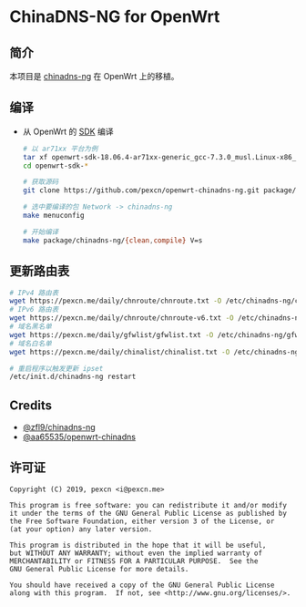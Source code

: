 # ChinaDNS-NG for OpenWrt

## 简介

本项目是 [chinadns-ng][UPSTREAM_PROJECT] 在 OpenWrt 上的移植。

## 编译

- 从 OpenWrt 的 [SDK][OPENWRT_SDK] 编译

    ```bash
    # 以 ar71xx 平台为例
    tar xf openwrt-sdk-18.06.4-ar71xx-generic_gcc-7.3.0_musl.Linux-x86_64.tar.xz
    cd openwrt-sdk-*
    
    # 获取源码
    git clone https://github.com/pexcn/openwrt-chinadns-ng.git package/chinadns-ng
    
    # 选中要编译的包 Network -> chinadns-ng
    make menuconfig
    
    # 开始编译
    make package/chinadns-ng/{clean,compile} V=s
    ```

## 更新路由表

```bash
# IPv4 路由表
wget https://pexcn.me/daily/chnroute/chnroute.txt -O /etc/chinadns-ng/chnroute.txt
# IPv6 路由表
wget https://pexcn.me/daily/chnroute/chnroute-v6.txt -O /etc/chinadns-ng/chnroute6.txt
# 域名黑名单
wget https://pexcn.me/daily/gfwlist/gfwlist.txt -O /etc/chinadns-ng/gfwlist.txt
# 域名白名单
wget https://pexcn.me/daily/chinalist/chinalist.txt -O /etc/chinadns-ng/chinalist.txt

# 重启程序以触发更新 ipset
/etc/init.d/chinadns-ng restart
```

## Credits

- [@zfl9/chinadns-ng](https://github.com/zfl9/chinadns-ng)
- [@aa65535/openwrt-chinadns](https://github.com/aa65535/openwrt-chinadns)

## 许可证

```
Copyright (C) 2019, pexcn <i@pexcn.me>

This program is free software: you can redistribute it and/or modify
it under the terms of the GNU General Public License as published by
the Free Software Foundation, either version 3 of the License, or
(at your option) any later version.

This program is distributed in the hope that it will be useful,
but WITHOUT ANY WARRANTY; without even the implied warranty of
MERCHANTABILITY or FITNESS FOR A PARTICULAR PURPOSE.  See the
GNU General Public License for more details.

You should have received a copy of the GNU General Public License
along with this program.  If not, see <http://www.gnu.org/licenses/>.
```

[UPSTREAM_PROJECT]: https://github.com/zfl9/chinadns-ng
[OPENWRT_SDK]: https://openwrt.org/docs/guide-developer/obtain.firmware.sdk
